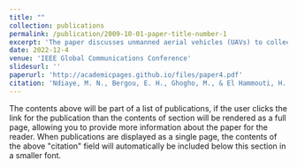 ```yaml
---
title: ""
collection: publications
permalink: /publication/2009-10-01-paper-title-number-1
excerpt: 'The paper discusses unmanned aerial vehicles (UAVs) to collect and relay data from IoT devices to the network, focusing on scenarios where timely data updates are crucial. The study optimizes the Age-of-Updates (AoU) to maximise data freshness by carefully scheduling UAV positions and user associations. Unlike previous works that use binary association parameters, this approach assumes devices send updates based on a probability distribution, optimizing the expected AoU under service and energy constraints. The non-convex problem is solved using an interior-point method, with simulation results demonstrating the proposed approach's effectiveness compared to binary association methods.'
date: 2022-12-4
venue: 'IEEE Global Communications Conference'
slidesurl: ''
paperurl: 'http://academicpages.github.io/files/paper4.pdf'
citation: 'Ndiaye, M. N., Bergou, E. H., Ghogho, M., & El Hammouti, H. (2022, December). Age-of-Updates optimization for UAV-assisted networks. In <i>GLOBECOM 2022-2022 IEEE Global Communications Conference</i> (pp. 450-455). IEEE.'
---
```


The contents above will be part of a list of publications, if the user clicks the link for the publication than the contents of section will be rendered as a full page, allowing you to provide more information about the paper for the reader. When publications are displayed as a single page, the contents of the above "citation" field will automatically be included below this section in a smaller font.
